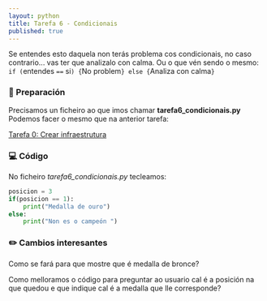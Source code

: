 ```yaml
---
layout: python
title: Tarefa 6 - Condicionais
published: true
---
```


Se entendes esto daquela non terás problema cos condicionais, no caso contrario... vas ter que analizalo con calma. Ou o que vén sendo o mesmo: `if (`entendes `==` si`) {`No problem`} else {`Analiza con calma`}`

### 🧺 Preparación

Precisamos un ficheiro ao que imos chamar **tarefa6_condicionais.py** Podemos facer o mesmo que na anterior tarefa:

[ Tarefa 0: Crear infraestrutura](../t0)

### 💻 Código 

No ficheiro *tarefa6_condicionais.py* tecleamos:
```python
posicion = 3
if(posicion == 1):
	print("Medalla de ouro")
else:
    print("Non es o campeón ")
```

### ✏️ Cambios interesantes

Como se fará para que  mostre que é medalla de bronce? 

Como melloramos o código  para preguntar ao usuario cal é a posición na que quedou e que  indique cal é a medalla que lle corresponde?
